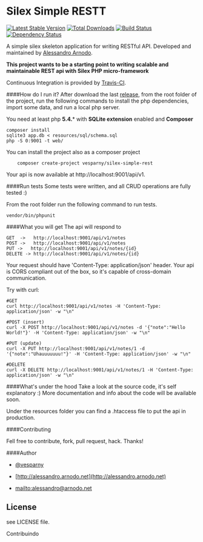 # Silex Simple RESTT
[![Latest Stable Version](https://poser.pugx.org/vesparny/silex-simple-rest/v/stable.png)](https://packagist.org/packages/vesparny/silex-simple-rest) [![Total Downloads](https://poser.pugx.org/vesparny/silex-simple-rest/downloads.png)](https://packagist.org/packages/vesparny/silex-simple-rest) [![Build Status](https://secure.travis-ci.org/vesparny/silex-simple-rest.png)](http://travis-ci.org/vesparny/silex-simple-rest) [![Dependency Status](https://www.versioneye.com/user/projects/53d0e4eacca8fffeb200006d/badge.png)](https://www.versioneye.com/user/projects/53d0e4eacca8fffeb200006d)


A simple silex skeleton application for writing RESTful API. Developed and maintained by [Alessandro Arnodo](http://alessandro.arnodo.net).

**This project wants to be a starting point to writing scalable and maintainable REST api with Silex PHP micro-framework**

Continuous Integration is provided by [Travis-CI](http://travis-ci.org/).

####How do I run it?
After download the last [release](https://github.com/vesparny/silex-simple-rest/releases), from the root folder of the project, run the following commands to install the php dependencies, import some data, and run a local php server.

You need at least php **5.4.*** with **SQLite extension** enabled and **Composer**
    
    composer install 
    sqlite3 app.db < resources/sql/schema.sql
    php -S 0:9001 -t web/

You can install the project also as a composer project
		
		composer create-project vesparny/silex-simple-rest
    
Your api is now available at http://localhost:9001/api/v1.

####Run tests
Some tests were written, and all CRUD operations are fully tested :)

From the root folder run the following command to run tests.
    
    vendor/bin/phpunit 


####What you will get
The api will respond to

	GET  ->   http://localhost:9001/api/v1/notes
	POST ->   http://localhost:9001/api/v1/notes
	PUT ->   http://localhost:9001/api/v1/notes/{id}
	DELETE -> http://localhost:9001/api/v1/notes/{id}

Your request should have 'Content-Type: application/json' header.
Your api is CORS compliant out of the box, so it's capable of cross-domain communication.

Try with curl:
	
	#GET
	curl http://localhost:9001/api/v1/notes -H 'Content-Type: application/json' -w "\n"

	#POST (insert)
	curl -X POST http://localhost:9001/api/v1/notes -d '{"note":"Hello World!"}' -H 'Content-Type: application/json' -w "\n"

	#PUT (update)
	curl -X PUT http://localhost:9001/api/v1/notes/1 -d '{"note":"Uhauuuuuuu!"}' -H 'Content-Type: application/json' -w "\n"

	#DELETE
	curl -X DELETE http://localhost:9001/api/v1/notes/1 -H 'Content-Type: application/json' -w "\n"

####What's under the hood
Take a look at the source code, it's self explanatory :)
More documentation and info about the code will be available soon.

Under the resources folder you can find a .htaccess file to put the api in production.

####Contributing

Fell free to contribute, fork, pull request, hack. Thanks!

####Author


+	[@vesparny](https://twitter.com/vesparny)

+	[http://alessandro.arnodo.net](http://alessandro.arnodo.net)

+	<mailto:alessandro@arnodo.net>

## License

see LICENSE file.






Contribuindo
